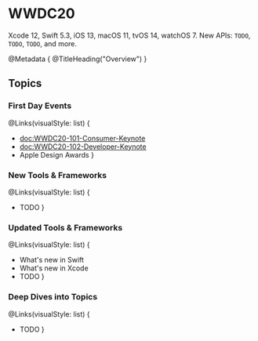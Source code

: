 # WWDC20

Xcode 12, Swift 5.3, iOS 13, macOS 11, tvOS 14, watchOS 7.
New APIs: ``TODO``, ``TODO``, ``TODO``, and more. 

@Metadata {
   @TitleHeading("Overview")
}


## Topics

### First Day Events

@Links(visualStyle: list) {
   - <doc:WWDC20-101-Consumer-Keynote>
   - <doc:WWDC20-102-Developer-Keynote>
   - Apple Design Awards
}


### New Tools & Frameworks

@Links(visualStyle: list) {
   - TODO
}


### Updated Tools & Frameworks

@Links(visualStyle: list) {
   - What's new in Swift
   - What's new in Xcode
   - TODO
}


### Deep Dives into Topics

@Links(visualStyle: list) {
   - TODO
}
